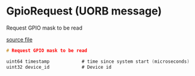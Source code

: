 # GpioRequest (UORB message)

Request GPIO mask to be read

[source file](https://github.com/PX4/PX4-Autopilot/blob/main/msg/GpioRequest.msg)

```c
# Request GPIO mask to be read

uint64 timestamp			# time since system start (microseconds)
uint32 device_id			# Device id

```
